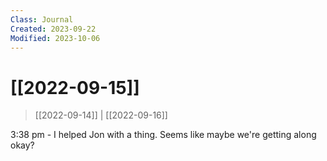 ```yaml
---
Class: Journal
Created: 2023-09-22
Modified: 2023-10-06
---
```


# [[2022-09-15]]

> [[2022-09-14]] | [[2022-09-16]]

3:38 pm - I helped Jon with a thing. Seems like maybe we're getting along okay?
